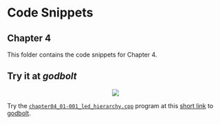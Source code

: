 # Code Snippets
## Chapter 4

This folder contains the code snippets for Chapter 4.

## Try it at _godbolt_

<p align="center">
    <a href="https://godbolt.org/z/b4e5E1M8q" alt="godbolt">
        <img src="https://img.shields.io/badge/try%20it%20on-godbolt-green" /></a>
</p>

Try the [`chapter04_01-001_led_hierarchy.cpp`](./chapter04_01-001_led_hierarchy.cpp)
program at this
[short link](https://godbolt.org/z/b4e5E1M8q) to [godbolt](https://godbolt.org/).
